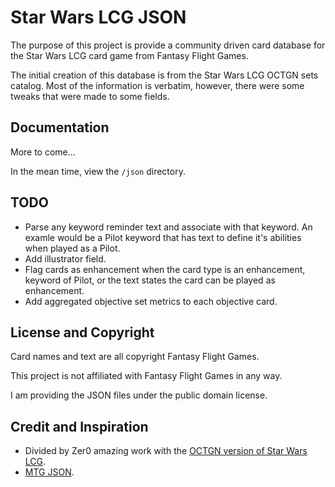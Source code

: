# Star Wars LCG JSON

The purpose of this project is provide a community driven card database for the Star Wars LCG card game from Fantasy Flight Games.

The initial creation of this database is from the Star Wars LCG OCTGN sets catalog. Most of the information is verbatim, however, there were some tweaks that were made to some fields.

## Documentation

More to come...

In the mean time, view the ```/json``` directory.

## TODO

* Parse any keyword reminder text and associate with that keyword. An examle would be a Pilot keyword that has text to define it's abilities when played as a Pilot.
* Add illustrator field.
* Flag cards as enhancement when the card type is an enhancement, keyword of Pilot, or the text states the card can be played as enhancement.
* Add aggregated objective set metrics to each objective card.

## License and Copyright

Card names and text are all copyright Fantasy Flight Games.

This project is not affiliated with Fantasy Flight Games in any way.

I am providing the JSON files under the public domain license.

## Credit and Inspiration

* Divided by Zer0 amazing work with the [OCTGN version of Star Wars LCG](https://github.com/db0/Star-Wars-LCG-OCTGN).
* [MTG JSON](http://mtgjson.com/).
